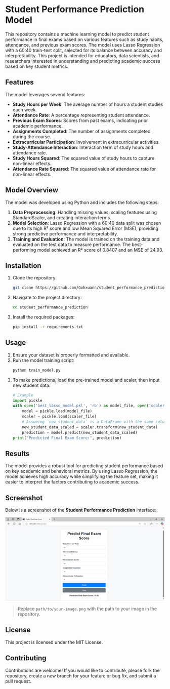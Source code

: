 
# Student Performance Prediction Model

This repository contains a machine learning model to predict student performance in final exams based on various features such as study habits, attendance, and previous exam scores. The model uses Lasso Regression with a 60:40 train-test split, selected for its balance between accuracy and interpretability. This project is intended for educators, data scientists, and researchers interested in understanding and predicting academic success based on key student metrics.

## Features

The model leverages several features:
- **Study Hours per Week**: The average number of hours a student studies each week.
- **Attendance Rate**: A percentage representing student attendance.
- **Previous Exam Scores**: Scores from past exams, indicating prior academic performance.
- **Assignments Completed**: The number of assignments completed during the course.
- **Extracurricular Participation**: Involvement in extracurricular activities.
- **Study-Attendance Interaction**: Interaction term of study hours and attendance rate.
- **Study Hours Squared**: The squared value of study hours to capture non-linear effects.
- **Attendance Rate Squared**: The squared value of attendance rate for non-linear effects.

## Model Overview

The model was developed using Python and includes the following steps:
1. **Data Preprocessing**: Handling missing values, scaling features using StandardScaler, and creating interaction terms.
2. **Model Selection**: Lasso Regression with a 60:40 data split was chosen due to its high R² score and low Mean Squared Error (MSE), providing strong predictive performance and interpretability.
3. **Training and Evaluation**: The model is trained on the training data and evaluated on the test data to measure performance. The best-performing model achieved an R² score of 0.8407 and an MSE of 24.93.

## Installation

1. Clone the repository:
   ```bash
   git clone https://github.com/Gohxuann/student_performance_prediction.git
   ```
2. Navigate to the project directory:
   ```bash
   cd student_performance_prediction
   ```
3. Install the required packages:
   ```bash
   pip install -r requirements.txt
   ```

## Usage

1. Ensure your dataset is properly formatted and available.
2. Run the model training script:
   ```bash
   python train_model.py
   ```
3. To make predictions, load the pre-trained model and scaler, then input new student data:
   ```python
   # Example
   import pickle
   with open('best_lasso_model.pkl', 'rb') as model_file, open('scaler.pkl', 'rb') as scaler_file:
       model = pickle.load(model_file)
       scaler = pickle.load(scaler_file)
       # Assuming `new_student_data` is a DataFrame with the same columns as the training data
       new_student_data_scaled = scaler.transform(new_student_data)
       prediction = model.predict(new_student_data_scaled)
   print("Predicted Final Exam Score:", prediction)
   ```

## Results

The model provides a robust tool for predicting student performance based on key academic and behavioral metrics. By using Lasso Regression, the model achieves high accuracy while simplifying the feature set, making it easier to interpret the factors contributing to academic success.

## Screenshot

Below is a screenshot of the **Student Performance Prediction** interface:

![Student_Performance_Prediction](assets/interface.png)

> Replace `path/to/your-image.png` with the path to your image in the repository.

## License

This project is licensed under the MIT License.

## Contributing

Contributions are welcome! If you would like to contribute, please fork the repository, create a new branch for your feature or bug fix, and submit a pull request.

